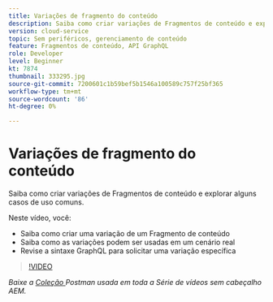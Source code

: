 ```yaml
---
title: Variações de fragmento do conteúdo
description: Saiba como criar variações de Fragmentos de conteúdo e explorar alguns casos de uso comuns.
version: cloud-service
topic: Sem periféricos, gerenciamento de conteúdo
feature: Fragmentos de conteúdo, API GraphQL
role: Developer
level: Beginner
kt: 7874
thumbnail: 333295.jpg
source-git-commit: 7200601c1b59bef5b1546a100589c757f25bf365
workflow-type: tm+mt
source-wordcount: '86'
ht-degree: 0%

---
```



# Variações de fragmento do conteúdo

Saiba como criar variações de Fragmentos de conteúdo e explorar alguns casos de uso comuns.

Neste vídeo, você:

+ Saiba como criar uma variação de um Fragmento de conteúdo
+ Saiba como as variações podem ser usadas em um cenário real
+ Revise a sintaxe GraphQL para solicitar uma variação específica

>[!VIDEO](https://video.tv.adobe.com/v/333295/?quality=12&learn=on)

_Baixe a  [Coleção ](./assets/aem-headless-video-series.postman_collection.json) Postman usada em toda a Série de vídeos sem cabeçalho AEM._
